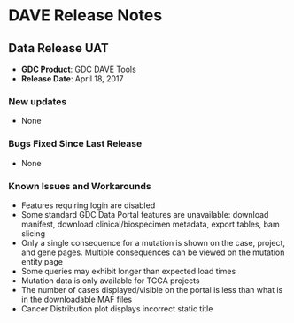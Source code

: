 # DAVE Release Notes

## Data Release UAT

* __GDC Product__: GDC DAVE Tools
* __Release Date__: April 18, 2017

### New updates

* None

### Bugs Fixed Since Last Release

* None

### Known Issues and Workarounds

* Features requiring login are disabled
* Some standard GDC Data Portal features are unavailable: download manifest, download clinical/biospecimen metadata, export tables, bam slicing
* Only a single consequence for a mutation is shown on the case, project, and gene pages.  Multiple consequences can be viewed on the mutation entity page
* Some queries may exhibit longer than expected load times
* Mutation data is only available for TCGA projects
* The number of cases displayed/visible on the portal is less than what is in the downloadable MAF files <!--SV-624-->
* Cancer Distribution plot displays incorrect static title <!--SV-614-->
